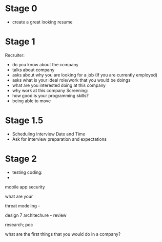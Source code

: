 # Stage 0
- create a great looking resume

# Stage 1
Recruiter:
- do you know about the company
- talks about company
- asks about why you are looking for a job (If you are currently employed)
- asks what is your ideal role/work that you would be doings
- what are you interested doing at this company
- why work at this company
Screening:
- how good is your programming skills?
- being able to move

# Stage 1.5
- Scheduling Interview Date and Time
- Ask for interview preparation and expectations

# Stage 2
- testing coding:
- 



mobile app security



what are your

threat modeling - 

design 7 architechure - review

research; poc


what are the first things that you would do in a company?